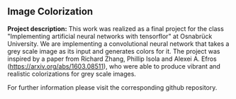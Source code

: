 ## Image Colorization

**Project description:** This work was realized as a final project for the class "Implementing artificial neural networks with tensorflor" at Osnabrück University.
We are implementing a convolutional neural network that takes a grey scale image as its input and generates colors for it. The project was inspired by a paper from Richard Zhang, Phillip Isola and Alexei A. Efros (https://arxiv.org/abs/1603.08511), who were able to produce vibrant and realistic colorizations for grey scale images.

For further information please visit the corresponding github repository.
